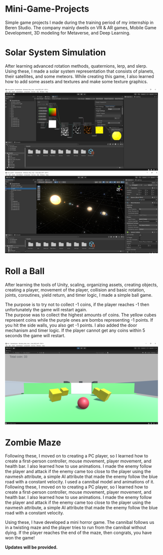 # Mini-Game-Projects
 Simple game projects I made during the training period of my internship in Beren Studio. 
 The company mainly dwells on VR & AR games, Mobile Game Development, 3D modeling for Metaverse, and Deep Learning. 

 # Solar System Simulation

After learning advanced rotation methods, quaternions, lerp, and slerp. Using these, I made a solar system representation that consists of planets, their satellites, and some meteors.
While creating this game, I also learned how to add some assets and textures and make some texture graphics.

![solar_system](https://github.com/beyzacapraz/Mini-Game-Projects/blob/main/solar_system/solar_system%20(1).png?raw=true)
![solar_system2](https://github.com/beyzacapraz/Mini-Game-Projects/blob/main/solar_system/solar_system%20(2).png?raw=true)
# Roll a Ball

After learning the tools of Unity, scaling, organizing assets, creating objects, creating a player, movement of the player,
collision and basic rotation, joints, coroutines, yield return, and timer logic, I made a simple ball game.

The purpose is to try not to collect -1 coins, if the player reaches -1 then unfortunately the game will restart again.   
The purpose was to collect the highest amounts of coins.  The yellow cubes represent coins while the purple ones are bombs representing -1 points. 
If you hit the side walls, you also get -1 points. I also added the door mechanism and timer logic. If the player cannot get any coins within 5 seconds the game will restart.

![roll_a_ball](https://github.com/beyzacapraz/Mini-Game-Projects/blob/main/roll_a_ball/roll_a_ball%20(1).png?raw=true)
# Zombie Maze

Following these, I moved on to creating a PC player, so I learned how to create a first-person controller, mouse movement, player movement, and health bar. 
I also learned how to use animations. I made the enemy follow the player and attack if the enemy came too close to the player using the navmesh attribute, a simple AI attribute that made the enemy follow the blue road with a constant velocity. I used a cannibal model and animations of it. Following these, I moved on to creating a PC player, so I learned how to create a first-person controller, mouse movement, player movement, and health bar. I also learned how to use animations. I made the enemy follow the player and attack if the enemy came too close to the player using the navmesh attribute, a simple AI attribute that made the enemy follow the blue road with a constant velocity.

Using these, I have developed a mini horror game. The cannibal follows us in a twisting maze and the player tries to run from the cannibal without dying. If the player reaches the end of the maze, then congrats, you have won the game!   

**Updates will be provided.**
